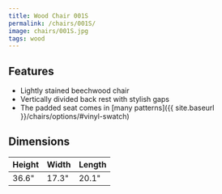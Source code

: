 ```yaml
---
title: Wood Chair 001S
permalink: /chairs/001S/
image: chairs/001S.jpg
tags: wood
---
```

## Features

- Lightly stained beechwood chair
- Vertically divided back rest with stylish gaps
- The padded seat comes in [many patterns]({{ site.baseurl }}/chairs/options/#vinyl-swatch)

## Dimensions

Height   | Width    | Length
---------|----------|---------
36.6"    | 17.3"    | 20.1"